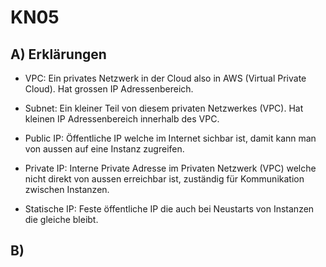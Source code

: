 # KN05

## A) Erklärungen


* VPC: Ein privates Netzwerk in der Cloud also in AWS (Virtual Private Cloud). Hat grossen IP Adressenbereich.

* Subnet: Ein kleiner Teil von diesem privaten Netzwerkes (VPC). Hat kleinen IP Adressenbereich innerhalb des VPC.

* Public IP: Öffentliche IP welche im Internet sichbar ist, damit kann man von aussen auf eine Instanz zugreifen.

* Private IP: Interne Private Adresse im Privaten Netzwerk (VPC) welche nicht direkt von aussen erreichbar ist, zuständig für Kommunikation zwischen Instanzen.

* Statische IP: Feste öffentliche IP die auch bei Neustarts von Instanzen die gleiche bleibt.


## B)

